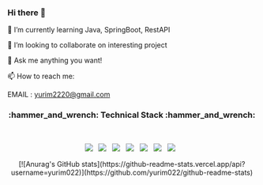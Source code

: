### Hi there :wave:

:seedling: I’m currently learning Java, SpringBoot, RestAPI

:dancers: I’m looking to collaborate on interesting project

:speech_balloon: Ask me anything you want!

:mailbox: How to reach me:

EMAIL : yurim2220@gmail.com


<h3 align="center"><b>:hammer_and_wrench: Technical Stack :hammer_and_wrench:</b></h3>
</br>
<p align="center">
<img src="https://img.shields.io/badge/Java-FDEE21?style=flat-square&logo=ApacheHadoop&logoColor=black"/></a> &nbsp
<img src="https://img.shields.io/badge/SpringBoot-FF5C83?style=flat-square&logo=Apache Spark&logoColor=white"/></a> &nbsp
<img src="https://img.shields.io/badge/JPA-FDEE21?style=flat-square&logo=ApacheHive&logoColor=black"/></a> &nbsp
<img src="https://img.shields.io/badge/Python-3776AB?style=flat-square&logo=Python&logoColor=white"/></a> &nbsp
<img src="https://img.shields.io/badge/Tensorflow-017CEE?style=flat-square&logo=Apache Airflow&logoColor=black"/></a> &nbsp
<img src="https://img.shields.io/badge/SQL-4479A1?style=flat-square&logo=MySQL&logoColor=white"/></a> &nbsp
<img src="https://img.shields.io/badge/Docker-2496ED?style=flat-square&logo=Docker&logoColor=white"/></a> &nbsp </p>
<div align=center>
[![Anurag's GitHub stats](https://github-readme-stats.vercel.app/api?username=yurim022)](https://github.com/yurim022/github-readme-stats)
</div>
